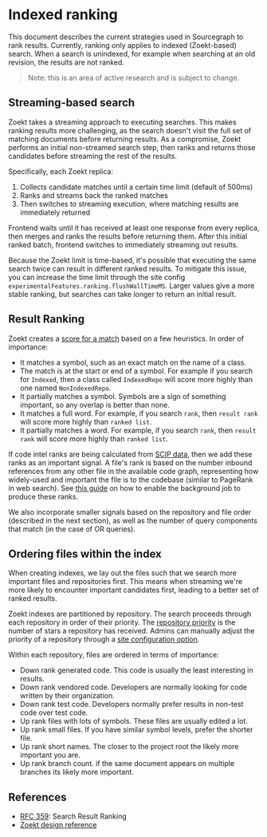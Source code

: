 # Indexed ranking

This document describes the current strategies used in Sourcegraph to rank results. Currently, ranking only
applies to indexed (Zoekt-based) search. When a search is unindexed, for example when searching at an old
revision, the results are not ranked.

> Note: this is an area of active research and is subject to change.

## Streaming-based search

Zoekt takes a streaming approach to executing searches. This makes ranking results more challenging, as the search
doesn't visit the full set of matching documents before returning results. As a compromise, Zoekt performs an initial
non-streamed search step, then ranks and returns those candidates before streaming the rest of the results.

Specifically, each Zoekt replica:
1. Collects candidate matches until a certain time limit (default of 500ms)
2. Ranks and streams back the ranked matches
3. Then switches to streaming execution, where matching results are immediately returned

Frontend waits until it has received at least one response from every replica, then merges and ranks the results
before returning them. After this initial ranked batch, frontend switches to immediately streaming out results.

Because the Zoekt limit is time-based, it's possible that executing the same search twice can result in different
ranked results. To mitigate this issue, you can increase the time limit through the site config `experimentalFeatures.ranking.flushWallTimeMS`.
Larger values give a more stable ranking, but searches can take longer to return an initial result.

## Result Ranking

Zoekt creates a [score for a match](https://sourcegraph.com/search?q=context:global+repo:%5Egithub%5C.com/sourcegraph/zoekt%24+matchScore&patternType=literal) based on a few heuristics. In order of importance:

- It matches a symbol, such as an exact match on the name of a class.
- The match is at the start or end of a symbol. For example if you search for `Indexed`, then a class called `IndexedRepo` will score more highly than one named `NonIndexedRepo`.
- It partially matches a symbol. Symbols are a sign of something important, so any overlap is better than none.
- It matches a full word. For example, if you search `rank`, then `result rank` will score more highly than `ranked list`.
- It partially matches a word. For example, if you search `rank`, then `result rank` will score more highly than `ranked list`.

If code intel ranks are being calculated from [SCIP data](/code_navigation/explanations/precise_code_navigation.md), then we add these ranks as an important signal.
A file's rank is based on the number inbound references from any other file in the available code graph, representing how widely-used and important the file is
to the codebase (similar to PageRank in web search). See [this guide](./precise-ranking.md) on how to enable the background job to produce these ranks.

We also incorporate smaller signals based on the repository and file order (described in the next section), as well as the number of query components that match (in the case of OR queries).

## Ordering files within the index

When creating indexes, we lay out the files such that we search more important files and repositories first. This means when streaming we're more likely to encounter important candidates first, leading to a better set of ranked results.

Zoekt indexes are partitioned by repository. The search proceeds through each repository in order of their priority.
The [repository priority](https://sourcegraph.com/search?q=context:global+repo:%5Egithub%5C.com/sourcegraph/sourcegraph%24+stars+reporank&patternType=regexp) is the number of stars a repository has received. Admins can manually adjust the priority of a repository through a [site configuration option](https://sourcegraph.com/search?q=context:global+repo:%5Egithub%5C.com/sourcegraph/sourcegraph%24+repoRankFromConfig&patternType=regexp).

Within each repository, files are ordered in terms of importance:
- Down rank generated code. This code is usually the least interesting in results.
- Down rank vendored code. Developers are normally looking for code written by their organization.
- Down rank test code. Developers normally prefer results in non-test code over test code.
- Up rank files with lots of symbols. These files are usually edited a lot.
- Up rank small files. If you have similar symbol levels, prefer the shorter file.
- Up rank short names. The closer to the project root the likely more important you are.
- Up rank branch count. if the same document appears on multiple branches its likely more important.

## References

- [RFC 359](https://docs.google.com/document/d/1EiD_dKkogqBNAbKN3BbanII4lQwROI7a0aGaZ7i-0AU/edit#heading=h.trqab8y0kufp): Search Result Ranking
- [Zoekt design reference](https://github.com/sourcegraph/zoekt/blob/master/doc/design.md#ranking)
